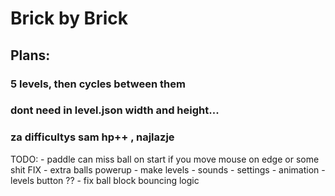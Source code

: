 # Brick by Brick



## Plans:

### 5 levels, then cycles between them
### dont need in level.json width and height...
### za difficultys sam hp++ , najlazje


TODO:
    - paddle can miss ball on start if you move mouse on edge or some shit FIX
    - extra balls powerup
    - make levels 
    - sounds
    - settings
    - animation <??????>
    - levels button ??
    - fix ball block bouncing logic